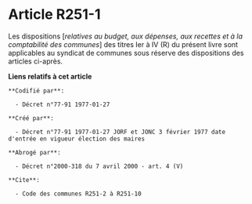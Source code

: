 # Article R251-1

Les dispositions [*relatives au budget, aux dépenses, aux recettes et à la comptabilité des communes*] des titres Ier à IV
(R) du présent livre sont applicables au syndicat de communes sous réserve des dispositions des articles ci-après.

**Liens relatifs à cet article**

	**Codifié par**:

	  - Décret n°77-91 1977-01-27

	**Créé par**:

	  - Décret n°77-91 1977-01-27 JORF et JONC 3 février 1977 date d'entrée en vigueur élection des maires

	**Abrogé par**:

	  - Décret n°2000-318 du 7 avril 2000 - art. 4 (V)

	**Cite**:

	  - Code des communes R251-2 à R251-10
